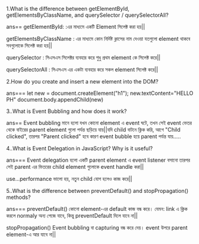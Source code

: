 1.What is the difference between getElementById, getElementsByClassName, and querySelector / querySelectorAll?

ans==
getElementById:   :এর মাধ্যমে একটি Element  সিলেক্ট করা হয়||

getElementsByClassName  :  এর মাধ্যমে কোন নির্দিষ্ট ক্লাসের নাম দেওয়া যতগুলো element থাকবে সবগুলোকে সিলেক্ট করা হয়||

 querySelector  :  সিএসএস সিলেক্টর ব্যবহার করে শুধু প্রথম element কে সিলেক্ট করে||

 querySelectorAll  : সিএসএস এর একটা ব্যবহার করে সকল element সিলেক্ট করে||




 2.How do you create and insert a new element into the DOM?

ans===
let new = document.createElement("h1");
new.textContent="HELLO PH"
document.body.appendChild(new)

3..What is Event Bubbling and how does it work?

ans==
Event bubbling মানে হলো যখন কোনো element এ event ঘটে, তখন সেই event ভেতর থেকে বাইরের parent element গুলো পর্যন্ত ছড়িয়ে যায়||যদি child বাটনে ক্লিক করি, আগে "Child clicked", তারপর "Parent clicked" হবে কারণ event bubble হয়ে parent পর্যন্ত যায়.....

4..What is Event Delegation in JavaScript? Why is it useful?

ans===
Event delegation হলো একটি parent element এ event listener বসানো
 তারপর সেই parent এর ভিতরের child element গুলোকে event handle করা||

use...performance ভালো হয়, নতুন child যোগ হলেও কাজ করে||


5..What is the difference between preventDefault() and stopPropagation() methods?

ans===
preventDefault()
কোনো element-এর default কাজ বন্ধ করে।
যেমন: link এ ক্লিক করলে normaly অন্য পেজে যাবে, কিন্তু preventDefault দিলে যাবে না||

stopPropagation()
Event bubbling বা capturing বন্ধ করে দেয়।
 event উপরে parent element-এ আর যাবে না||